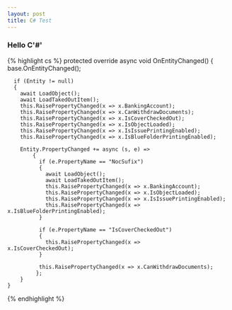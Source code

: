```yaml
---
layout: post
title: C# Test
---
```


### Hello C'#'

{% highlight cs %}
    protected override async void OnEntityChanged()
    {
      base.OnEntityChanged();
         
      if (Entity != null)
      {
        await LoadObject();
        await LoadTakedOutItem();
        this.RaisePropertyChanged(x => x.BankingAccount);
        this.RaisePropertyChanged(x => x.CanWithdrawDocuments);
        this.RaisePropertyChanged(x => x.IsCoverCheckedOut);
        this.RaisePropertyChanged(x => x.IsObjectLoaded);
        this.RaisePropertyChanged(x => x.IsIssuePrintingEnabled);
        this.RaisePropertyChanged(x => x.IsBlueFolderPrintingEnabled);
              
        Entity.PropertyChanged += async (s, e) =>
            {
              if (e.PropertyName == "NocSufix")
              {
                await LoadObject();
                await LoadTakedOutItem();
                this.RaisePropertyChanged(x => x.BankingAccount);
                this.RaisePropertyChanged(x => x.IsObjectLoaded);
                this.RaisePropertyChanged(x => x.IsIssuePrintingEnabled);
                this.RaisePropertyChanged(x => x.IsBlueFolderPrintingEnabled);
              }
                      
              if (e.PropertyName == "IsCoverCheckedOut")
              {
                this.RaisePropertyChanged(x => x.IsCoverCheckedOut);       
              }
                      
              this.RaisePropertyChanged(x => x.CanWithdrawDocuments);
             };
        }
    }
{% endhighlight %}

